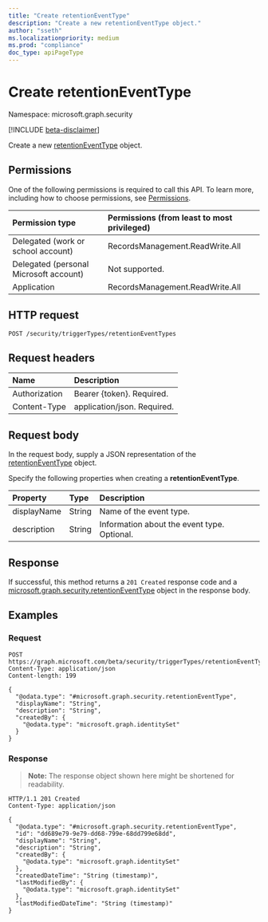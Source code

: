```yaml
---
title: "Create retentionEventType"
description: "Create a new retentionEventType object."
author: "sseth"
ms.localizationpriority: medium
ms.prod: "compliance"
doc_type: apiPageType
---
```


# Create retentionEventType
Namespace: microsoft.graph.security

[!INCLUDE [beta-disclaimer](../../includes/beta-disclaimer.md)]

Create a new [retentionEventType](../resources/security-retentioneventtype.md) object.

## Permissions
One of the following permissions is required to call this API. To learn more, including how to choose permissions, see [Permissions](/graph/permissions-reference).

|Permission type|Permissions (from least to most privileged)|
|:---|:---|
|Delegated (work or school account)|RecordsManagement.ReadWrite.All|
|Delegated (personal Microsoft account)|Not supported.|
|Application|RecordsManagement.ReadWrite.All|

## HTTP request

<!-- {
  "blockType": "ignored"
}
-->
``` http
POST /security/triggerTypes/retentionEventTypes
```

## Request headers
|Name|Description|
|:---|:---|
|Authorization|Bearer {token}. Required.|
|Content-Type|application/json. Required.|

## Request body
In the request body, supply a JSON representation of the [retentionEventType](../resources/security-retentioneventtype.md) object.

Specify the following properties when creating a **retentionEventType**.

|Property|Type|Description|
|:---|:---|:---|
|displayName|String|Name of the event type.|
|description|String|Information about the event type. Optional.|




## Response

If successful, this method returns a `201 Created` response code and a [microsoft.graph.security.retentionEventType](../resources/security-retentioneventtype.md) object in the response body.

## Examples

### Request
<!-- {
  "blockType": "request",
  "name": "create_retentioneventtype_from_"
}
-->
``` http
POST https://graph.microsoft.com/beta/security/triggerTypes/retentionEventTypes
Content-Type: application/json
Content-length: 199

{
  "@odata.type": "#microsoft.graph.security.retentionEventType",
  "displayName": "String",
  "description": "String",
  "createdBy": {
    "@odata.type": "microsoft.graph.identitySet"
  }
}
```


### Response
>**Note:** The response object shown here might be shortened for readability.
<!-- {
  "blockType": "response",
  "truncated": true,
  "@odata.type": "microsoft.graph.security.retentionEventType"
}
-->
``` http
HTTP/1.1 201 Created
Content-Type: application/json

{
  "@odata.type": "#microsoft.graph.security.retentionEventType",
  "id": "dd689e79-9e79-dd68-799e-68dd799e68dd",
  "displayName": "String",
  "description": "String",
  "createdBy": {
    "@odata.type": "microsoft.graph.identitySet"
  },
  "createdDateTime": "String (timestamp)",
  "lastModifiedBy": {
    "@odata.type": "microsoft.graph.identitySet"
  },
  "lastModifiedDateTime": "String (timestamp)"
}
```

